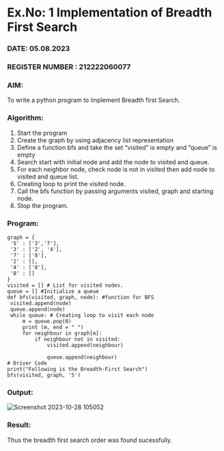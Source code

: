 # Ex.No: 1  Implementation of Breadth First Search 
### DATE: 05.08.2023                                                                           
### REGISTER NUMBER : 212222060077
### AIM: 
To write a python program to implement Breadth first Search. 
### Algorithm:
1. Start the program
2. Create the graph by using adjacency list representation
3. Define a function bfs and take the set “visited” is empty and “queue” is empty
4. Search start with initial node and add the node to visited and queue.
5. For each neighbor node, check node is not in visited then add node to visited and queue list.
6.  Creating loop to print the visited node.
7.   Call the bfs function by passing arguments visited, graph and starting node.
8.   Stop the program.
### Program:
```
graph = { 
 '5' : ['3','7'],
 '3' : ['2', '4'],
 '7' : ['8'],
 '2' : [],
 '4' : ['8'],
 '8' : []
} 
visited = [] # List for visited nodes. 
queue = [] #Initialize a queue 
def bfs(visited, graph, node): #function for BFS 
 visited.append(node) 
 queue.append(node) 
 while queue: # Creating loop to visit each node 
     m = queue.pop(0) 
     print (m, end = " ") 
     for neighbour in graph[m]: 
         if neighbour not in visited: 
             visited.append(neighbour) 

             queue.append(neighbour) 
# Driver Code 
print("Following is the Breadth-First Search") 
bfs(visited, graph, '5') 
```

### Output:

![Screenshot 2023-10-28 105052](https://github.com/MaheshS03/AI_Lab_2023-24/assets/128498431/f356218b-918c-4ba0-aa37-62115e8a9c2e)

### Result:
Thus the breadth first search order was found sucessfully.
